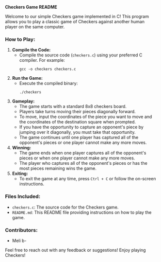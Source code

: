 **Checkers Game README**

Welcome to our simple Checkers game implemented in C! This program allows you to play a classic game of Checkers against another human player on the same computer.

### How to Play:
1. **Compile the Code:**
    - Compile the source code (`checkers.c`) using your preferred C compiler. For example:
        ```
        gcc -o checkers checkers.c
        ```
2. **Run the Game:**
    - Execute the compiled binary:
        ```
        ./checkers
        ```
3. **Gameplay:**
    - The game starts with a standard 8x8 checkers board.
    - Players take turns moving their pieces diagonally forward.
    - To move, input the coordinates of the piece you want to move and the coordinates of the destination square when prompted.
    - If you have the opportunity to capture an opponent's piece by jumping over it diagonally, you must take that opportunity.
    - The game continues until one player has captured all of the opponent's pieces or one player cannot make any more moves.
4. **Winning:**
    - The game ends when one player captures all of the opponent's pieces or when one player cannot make any more moves.
    - The player who captures all of the opponent's pieces or has the most pieces remaining wins the game.
5. **Exiting:**
    - To exit the game at any time, press `Ctrl + C` or follow the on-screen instructions.

### Files Included:
- `checkers.c`: The source code for the Checkers game.
- `README.md`: This README file providing instructions on how to play the game.

### Contributors:
- Meli b-

Feel free to reach out with any feedback or suggestions! Enjoy playing Checkers!
